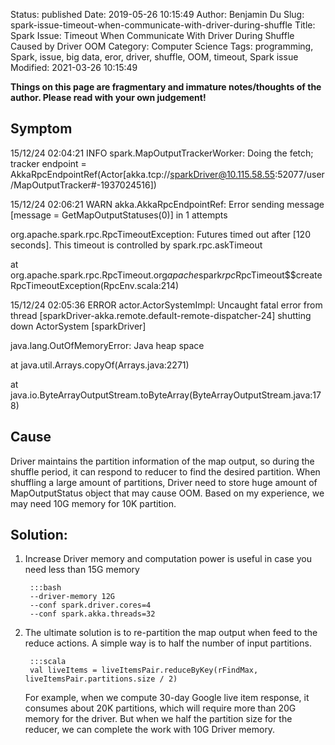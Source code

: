 Status: published
Date: 2019-05-26 10:15:49
Author: Benjamin Du
Slug: spark-issue-timeout-when-communicate-with-driver-during-shuffle
Title: Spark Issue: Timeout When Communicate With Driver During Shuffle Caused by Driver OOM
Category: Computer Science
Tags: programming, Spark, issue, big data, eror, driver, shuffle, OOM, timeout, Spark issue
Modified: 2021-03-26 10:15:49

**Things on this page are fragmentary and immature notes/thoughts of the author. Please read with your own judgement!**

## Symptom

15/12/24 02:04:21 INFO spark.MapOutputTrackerWorker: Doing the fetch; tracker endpoint = AkkaRpcEndpointRef(Actor[akka.tcp://sparkDriver@10.115.58.55:52077/user/MapOutputTracker#-1937024516])

15/12/24 02:06:21 WARN akka.AkkaRpcEndpointRef: Error sending message [message = GetMapOutputStatuses(0)] in 1 attempts

org.apache.spark.rpc.RpcTimeoutException: Futures timed out after [120 seconds]. This timeout is controlled by spark.rpc.askTimeout

at org.apache.spark.rpc.RpcTimeout.org$apache$spark$rpc$RpcTimeout$$createRpcTimeoutException(RpcEnv.scala:214)



15/12/24 02:05:36 ERROR actor.ActorSystemImpl: Uncaught fatal error from thread [sparkDriver-akka.remote.default-remote-dispatcher-24] shutting down ActorSystem [sparkDriver]

java.lang.OutOfMemoryError: Java heap space

at java.util.Arrays.copyOf(Arrays.java:2271)

at java.io.ByteArrayOutputStream.toByteArray(ByteArrayOutputStream.java:178)



## Cause 
  
Driver maintains the partition information of the map output, 
so during the shuffle period, 
it can respond to reducer to find the desired partition. 
When shuffling a large amount of partitions, Driver need to store huge amount of MapOutputStatus object that may cause OOM. 
Based on my experience, we may need 10G memory for 10K partition. 

## Solution:

1. Increase Driver memory and computation power is useful in case you need less than 15G memory 

        :::bash
        --driver-memory 12G
        --conf spark.driver.cores=4 
        --conf spark.akka.threads=32 

2. The ultimate solution is to re-partition the map output when feed to the reduce actions. 
    A simple way is to half the number of input partitions.

        :::scala
        val liveItems = liveItemsPair.reduceByKey(rFindMax, liveItemsPair.partitions.size / 2)

    For example, 
    when we compute 30-day Google live item response, 
    it consumes about 20K partitions, 
    which will require more than 20G memory for the driver. 
    But when we half the partition size for the reducer, 
    we can complete the work with 10G Driver memory.
